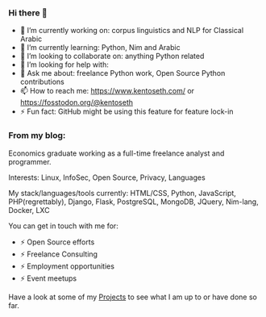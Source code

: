 ### Hi there 👋

- 🔭 I’m currently working on: corpus linguistics and NLP for Classical Arabic
- 🌱 I’m currently learning: Python, Nim and Arabic
- 👯 I’m looking to collaborate on: anything Python related
- 🤔 I’m looking for help with: <to be announced when I figure it out>
- 💬 Ask me about: freelance Python work, Open Source Python contributions
- 📫 How to reach me: https://www.kentoseth.com/ or https://fosstodon.org/@kentoseth
- ⚡ Fun fact: GitHub might be using this feature for feature lock-in
  
### From my blog:

Economics graduate working as a full-time freelance analyst and programmer.

Interests: Linux, InfoSec, Open Source, Privacy, Languages

My stack/languages/tools currently: HTML/CSS, Python, JavaScript, PHP(regrettably), Django, Flask, PostgreSQL, MongoDB, JQuery, Nim-lang, Docker, LXC

You can get in touch with me for:

 - ⚡ Open Source efforts
 - ⚡ Freelance Consulting
 - ⚡ Employment opportunities
 - ⚡ Event meetups

Have a look at some of my [Projects](https://www.kentoseth.com/pages/projects.html) to see what I am up to or have done so far.
